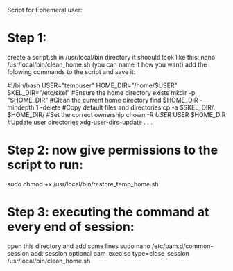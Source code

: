 Script for Ephemeral user:
# Step 1:
create a script.sh in /usr/local/bin directory it shoould look like this:
nano /usr/local/bin/clean_home.sh (you can name it how you want)
add the folowing commands to the script and save it:

#!/bin/bash
USER="tempuser"
HOME_DIR="/home/$USER"
SKEL_DIR="/etc/skel"
#Ensure the home directory exists
mkdir -p "$HOME_DIR"
#Clean the current home directory
find $HOME_DIR -mindepth 1 -delete
#Copy default files and directories
cp -a $SKEL_DIR/. $HOME_DIR/
#Set the correct ownership
chown -R $USER:$USER $HOME_DIR
#Update user directories
xdg-user-dirs-update
.
.
.
# Step 2: now give permissions to the script to run:
sudo chmod +x /usr/local/bin/restore_temp_home.sh

# Step 3: executing the command at every end of session:
open this directory and add some lines
sudo nano /etc/pam.d/common-session
add: session optional pam_exec.so type=close_session /usr/local/bin/clean_home.sh






